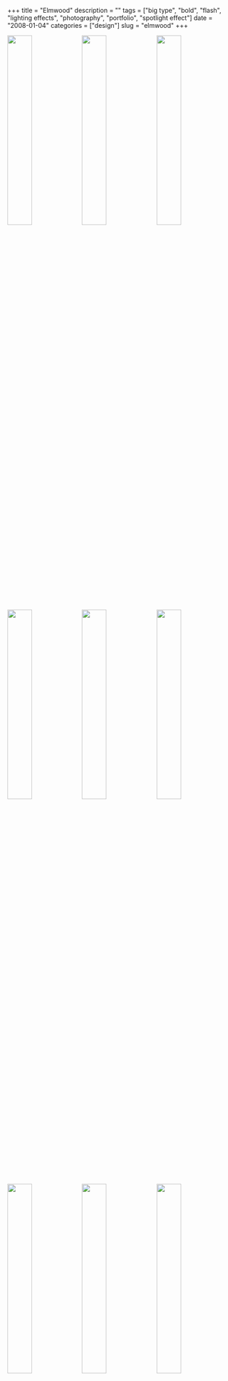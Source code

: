 +++
title = "Elmwood"
description = ""
tags = ["big type", "bold", "flash", "lighting effects", "photography", "portfolio", "spotlight effect"]
date = "2008-01-04"
categories = ["design"]
slug = "elmwood"
+++


<div id="screens-thumbs" class="clearfix mt1-5">
<a href="http://media.konigi.com/design/elmwood-1.jpg" class="group" rel="group"><img src="http://media.konigi.com/design/elmwood-1.png" alt="" class="thumb" style="width: 33%; max-width: 33%;padding: 0 1px 1px 0" /></a><a href="http://media.konigi.com/design/elmwood-2.jpg" class="group" rel="group"><img src="http://media.konigi.com/design/elmwood-2.png" alt="" class="thumb" style="width: 33%; max-width: 33%;padding: 0 1px 1px 0" /></a><a href="http://media.konigi.com/design/elmwood-3.jpg" class="group" rel="group"><img src="http://media.konigi.com/design/elmwood-3.png" alt="" class="thumb" style="width: 33%; max-width: 33%;padding: 0 1px 1px 0" /></a><a href="http://media.konigi.com/design/elmwood-4.jpg" class="group" rel="group"><img src="http://media.konigi.com/design/elmwood-4.png" alt="" class="thumb" style="width: 33%; max-width: 33%;padding: 0 1px 1px 0" /></a><a href="http://media.konigi.com/design/elmwood-5.jpg" class="group" rel="group"><img src="http://media.konigi.com/design/elmwood-5.png" alt="" class="thumb" style="width: 33%; max-width: 33%;padding: 0 1px 1px 0" /></a><a href="http://media.konigi.com/design/elmwood-6.jpg" class="group" rel="group"><img src="http://media.konigi.com/design/elmwood-6.png" alt="" class="thumb" style="width: 33%; max-width: 33%;padding: 0 1px 1px 0" /></a><a href="http://media.konigi.com/design/elmwood-7.jpg" class="group" rel="group"><img src="http://media.konigi.com/design/elmwood-7.png" alt="" class="thumb" style="width: 33%; max-width: 33%;padding: 0 1px 1px 0" /></a><a href="http://media.konigi.com/design/elmwood-8.jpg" class="group" rel="group"><img src="http://media.konigi.com/design/elmwood-8.png" alt="" class="thumb" style="width: 33%; max-width: 33%;padding: 0 1px 1px 0" /></a><a href="http://media.konigi.com/design/elmwood-9.jpg" class="group" rel="group"><img src="http://media.konigi.com/design/elmwood-9.png" alt="" class="thumb" style="width: 33%; max-width: 33%;padding: 0 1px 1px 0" /></a>
</div>   
<p>UK agency Elmwood employs large photos and type on an atmospheric backdrop that gives a bold, modern elegance to their message, "We create brands with authentic attitude."</p>
<p><a href="http://elmwood.co.uk/">http://elmwood.co.uk</a></p>  

